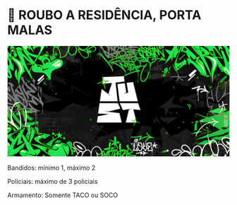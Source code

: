 # 🚧 ROUBO A RESIDÊNCIA, PORTA MALAS

![](../.gitbook/assets/bannerjust.png)

Bandidos: mínimo 1, máximo 2

Policiais: máximo de 3 policiais

Armamento: Somente TACO ou SOCO
